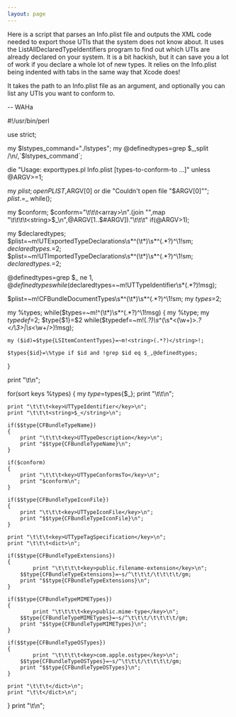 ```yaml
---
layout: page
---
```


Here is a script that parses an Info.plist file and outputs the XML code needed to export those UTIs that the system does not know about. It uses the ListAllDeclaredTypeIdentifiers program to find out which UTIs are already declared on your system. It is a bit hackish, but it can save you a lot of work if you declare a whole lot of new types. It relies on the Info.plist being indented with tabs in the same way that Xcode does! 

It takes the path to an Info.plist file as an argument, and optionally you can list any UTIs you want to conform to.

-- WAHa

    
#!/usr/bin/perl

use strict;

my $lstypes_command="./lstypes";
my @definedtypes=grep $_,split /\n/,`$lstypes_command`;

die "Usage: exporttypes.pl Info.plist [types-to-conform-to ...]" unless @ARGV>=1;

my $plist;
open PLIST,$ARGV[0] or die "Couldn't open file \"$ARGV[0]\"";
$plist.=$_ while(<PLIST>);

my $conform;
$conform="\t\t\t<array>\n".(join "",map "\t\t\t\t<string>$_</string>\n",@ARGV[1..$#ARGV])."\t\t\t</array>"
	if(@ARGV>1);

my $declaredtypes;
$plist=~m!<key>UTExportedTypeDeclarations</key>\s*^(\t*)<array>\s*^(.*?)^\1</array>!sm;
$declaredtypes.=$2;
$plist=~m!<key>UTImportedTypeDeclarations</key>\s*^(\t*)<array>\s*^(.*?)^\1</array>!sm;
$declaredtypes.=$2;

@definedtypes=grep $_ ne $1,@definedtypes
	while($declaredtypes=~m!<key>UTTypeIdentifier</key>\s*<string>(.*?)</string>!msg);

$plist=~m!<key>CFBundleDocumentTypes</key>\s*^(\t*)<array>\s*^(.*?)^\1</array>!sm;
my $types=$2;

my %types;
while($types=~m!^(\t*)<dict>\s*^(.*?)^\1</dict>!msg)
{
	my %type;
	my $typedef=$2;
	$type{$1}=$2 while($typedef=~m!<key>(.*?)</key>\s*^(\s*<(\w+)>.*?</\3>|\s*<\w+/>)!msg);

	my ($id)=$type{LSItemContentTypes}=~m!<string>(.*?)</string>!;

	$types{$id}=\%type if $id and !grep $id eq $_,@definedtypes;
}

print "\t<array>\n";

for(sort keys %types)
{
	my $type=$types{$_};
	print "\t\t<dict>\n";

	print "\t\t\t<key>UTTypeIdentifier</key>\n";
	print "\t\t\t<string>$_</string>\n";

	if($$type{CFBundleTypeName})
	{
		print "\t\t\t<key>UTTypeDescription</key>\n";
		print "$$type{CFBundleTypeName}\n";
	}

	if($conform)
	{
		print "\t\t\t<key>UTTypeConformsTo</key>\n";
		print "$conform\n";
	}

	if($$type{CFBundleTypeIconFile})
	{
		print "\t\t\t<key>UTTypeIconFile</key>\n";
		print "$$type{CFBundleTypeIconFile}\n";
	}

	print "\t\t\t<key>UTTypeTagSpecification</key>\n";
	print "\t\t\t<dict>\n";

	if($$type{CFBundleTypeExtensions})
	{
        	print "\t\t\t\t<key>public.filename-extension</key>\n";
		$$type{CFBundleTypeExtensions}=~s/^\t\t\t/\t\t\t\t/gm;
		print "$$type{CFBundleTypeExtensions}\n";
	}

	if($$type{CFBundleTypeMIMETypes})
	{
        	print "\t\t\t\t<key>public.mime-type</key>\n";
		$$type{CFBundleTypeMIMETypes}=~s/^\t\t\t/\t\t\t\t/gm;
		print "$$type{CFBundleTypeMIMETypes}\n";
	}

	if($$type{CFBundleTypeOSTypes})
	{
        	print "\t\t\t\t<key>com.apple.ostype</key>\n";
		$$type{CFBundleTypeOSTypes}=~s/^\t\t\t/\t\t\t\t/gm;
		print "$$type{CFBundleTypeOSTypes}\n";
	}

	print "\t\t\t</dict>\n";
	print "\t\t</dict>\n";
}
print "\t</array>\n";
